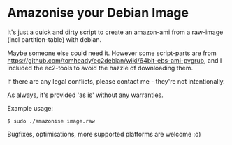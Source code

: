 # Amazonise your Debian Image

It's just a quick and dirty script to create an amazon-ami from
a raw-image (incl partition-table) with debian.

Maybe someone else could need it. However some script-parts are
from https://github.com/tomheady/ec2debian/wiki/64bit-ebs-ami-pvgrub,
and I included the ec2-tools to avoid the hazzle of downloading them.

If there are any legal conflicts, please contact me - they're not
intentionally.

As always, it's provided 'as is' without any warranties.

Example usage:

    $ sudo ./amazonise image.raw

Bugfixes, optimisations, more supported platforms are welcome :o)
